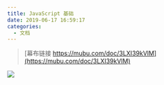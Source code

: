 ```yaml
---
title: JavaScript 基础
date: 2019-06-17 16:59:17
categories:
  - 文档
---
```


> [幕布链接 https://mubu.com/doc/3LXI39kVlM](https://mubu.com/doc/3LXI39kVlM)

![](http://q3roqx7vi.bkt.clouddn.com/20191018225251.png)
